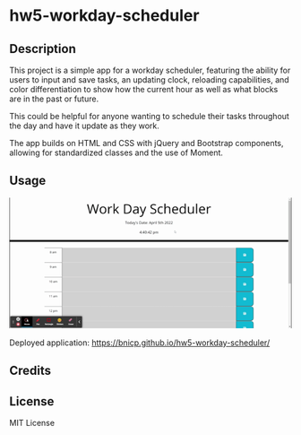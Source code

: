 # hw5-workday-scheduler

## Description

This project is a simple app for a workday scheduler, featuring the ability for users to input and save tasks, an updating clock, reloading capabilities, and color differentiation to show how the current hour as well as what blocks are in the past or future.

This could be helpful for anyone wanting to schedule their tasks throughout the day and have it update as they work.

The app builds on HTML and CSS with jQuery and Bootstrap components, allowing for standardized classes and the use of Moment.

## Usage

![scheduling and saving a task.](./assets/images/work_day_scheduler.gif)

Deployed application: https://bnicp.github.io/hw5-workday-scheduler/

## Credits

## License

MIT License

